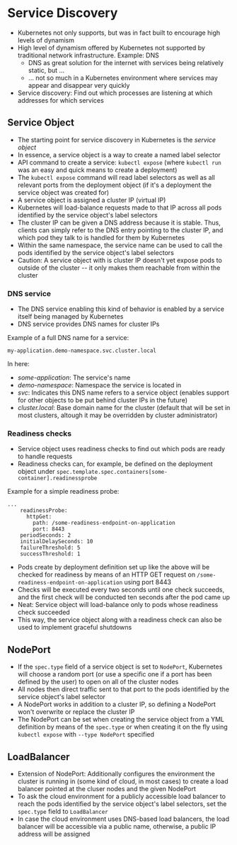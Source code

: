# Service Discovery

* Kubernetes not only supports, but was in fact built to encourage high levels of dynamism
* High level of dynamism offered by Kubernetes not supported by traditional network infrastructure. Example: DNS
    * DNS as great solution for the internet with services being relatively static, but ...
    * ... not so much in a Kubernetes environment where services may appear and disappear very quickly
* Service discovery: Find out which processes are listening at which addresses for which services

## Service Object

* The starting point for service discovery in Kubernetes is the _service object_
* In essence, a service object is a way to create a named label selector
* API command to create a service: `kubectl expose` (where `kubectl run` was an easy and quick means to create a deployment)
* The `kubectl expose` command will read label selectors as well as all relevant ports from the deployment object (if it's a deployment the service object was created for)
* A service object is assigned a cluster IP (virtual IP)
* Kubernetes will load-balance requests made to that IP across all pods identified by the service object's label selectors
* The cluster IP can be given a DNS address because it is stable. Thus, clients can simply refer to the DNS entry pointing to the cluster IP, and which pod they talk to is handled for them by Kubernetes
* Within the same namespace, the service name can be used to call the pods identified by the service object's label selectors
* Caution: A service object with is cluster IP doesn't yet expose pods to outside of the cluster -- it only makes them reachable from within the cluster

### DNS service
* The DNS service enabling this kind of behavior is enabled by a service itself being managed by Kubernetes
* DNS service provides DNS names for cluster IPs

Example of a full DNS name for a service:
```
my-application.demo-namespace.svc.cluster.local
```
In here:
* _some-application_: The service's name
* _demo-namespace_: Namespace the service is located in
* _svc_: Indicates this DNS name refers to a service object (enables support for other objects to be put behind cluster IPs in the future)
* _cluster.local_: Base domain name for the cluster (default that will be set in most clusters, altough it may be overridden by cluster administrator)

### Readiness checks

* Service object uses readiness checks to find out which pods are ready to handle requests
* Readiness checks can, for example, be defined on the deployment object under `spec.template.spec.containers[some-container].readinessprobe`

Example for a simple readiness probe:

```
...
    readinessProbe:
      httpGet:
        path: /some-readiness-endpoint-on-application
        port: 8443
    periodSeconds: 2
    initialDelaySeconds: 10
    failureThreshold: 5
    successThreshold: 1
```

* Pods create by deployment definition set up like the above will be checked for readiness by means of an HTTP GET request on `/some-readiness-endpoint-on-application` using port 8443
* Checks will be executed every two seconds until one check succeeds, and the first check will be conducted ten seconds after the pod came up
* Neat: Service object will load-balance only to pods whose readiness check succeeded
* This way, the service object along with a readiness check can also be used to implement graceful shutdowns

## NodePort

* If the `spec.type` field of a service object is set to `NodePort`, Kubernetes will choose a random port (or use a specific one if a port has been defined by the user) to open on all of the cluster nodes
* All nodes then direct traffic sent to that port to the pods identified by the service object's label selector
* A NodePort works in addition to a cluster IP, so defining a NodePort won't overwrite or replace the cluster IP
* The NodePort can be set when creating the service object from a YML definition by means of the `spec.type` or when creating it on the fly using `kubectl expose` with `--type NodePort` specified

## LoadBalancer

* Extension of NodePort: Additionally configures the environment the cluster is running in (some kind of cloud, in most cases) to create a load balancer pointed at the cluser nodes and the given NodePort
* To ask the cloud environment for a publicly accessible load balancer to reach the pods identified by the service object's label selectors, set the `spec.type` field to `LoadBalancer`
* In case the cloud environment uses DNS-based load balancers, the load balancer will be accessible via a public name, otherwise, a public IP address will be assigned
